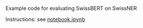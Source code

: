 Example code for evaluating SwissBERT on SwissNER

Instructions: see [notebook.ipynb](notebook.ipynb)
